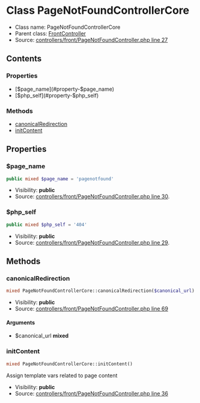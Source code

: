 Class PageNotFoundControllerCore
=====================





* Class name: PageNotFoundControllerCore
* Parent class: [FrontController](class.FrontControllerCore.md)
* Source: [controllers/front/PageNotFoundController.php line 27](https://github.com/PrestaShop/PrestaShop/blob/1.6.0.1/controllers/front/PageNotFoundController.php#L27)


Contents
--------


### Properties

* [$page_name](#property-$page_name)
* [$php_self](#property-$php_self)

### Methods

* [canonicalRedirection](#method-canonicalRedirection)
* [initContent](#method-initContent)




Properties
----------


### <a name="property-$page_name"></a>$page_name

```php
public mixed $page_name = 'pagenotfound'
```





* Visibility: **public**
* Source: [controllers/front/PageNotFoundController.php line 30](https://github.com/PrestaShop/PrestaShop/blob/1.6.0.1/controllers/front/PageNotFoundController.php#L30).


### <a name="property-$php_self"></a>$php_self

```php
public mixed $php_self = '404'
```





* Visibility: **public**
* Source: [controllers/front/PageNotFoundController.php line 29](https://github.com/PrestaShop/PrestaShop/blob/1.6.0.1/controllers/front/PageNotFoundController.php#L29).


Methods
-------


### <a name="method-canonicalRedirection"></a>canonicalRedirection

```php
mixed PageNotFoundControllerCore::canonicalRedirection($canonical_url)
```





* Visibility: **public**
* Source: [controllers/front/PageNotFoundController.php line 69](https://github.com/PrestaShop/PrestaShop/blob/1.6.0.1/controllers/front/PageNotFoundController.php#L69)


#### Arguments
* $canonical_url **mixed**



### <a name="method-initContent"></a>initContent

```php
mixed PageNotFoundControllerCore::initContent()
```

Assign template vars related to page content



* Visibility: **public**
* Source: [controllers/front/PageNotFoundController.php line 36](https://github.com/PrestaShop/PrestaShop/blob/1.6.0.1/controllers/front/PageNotFoundController.php#L36)



